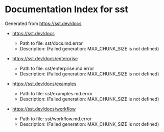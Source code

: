 # Documentation Index for sst

Generated from https://sst.dev/docs

- https://sst.dev/docs
  - Path to file: sst/docs.md.error
  - Description: (Failed generation: MAX_CHUNK_SIZE is not defined)

- https://sst.dev/docs/enterprise
  - Path to file: sst/enterprise.md.error
  - Description: (Failed generation: MAX_CHUNK_SIZE is not defined)

- https://sst.dev/docs/examples
  - Path to file: sst/examples.md.error
  - Description: (Failed generation: MAX_CHUNK_SIZE is not defined)

- https://sst.dev/docs/workflow
  - Path to file: sst/workflow.md.error
  - Description: (Failed generation: MAX_CHUNK_SIZE is not defined)